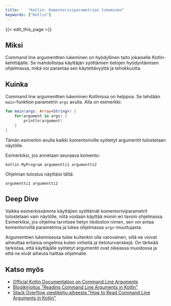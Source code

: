 ```yaml
---
title:    "Kotlin: Komentoriviparametrien lukeminen"
keywords: ["Kotlin"]
---
```


{{< edit_this_page >}}

## Miksi

Command line argumenttien lukeminen on hyödyllinen taito jokaiselle Kotlin-kehittäjälle. Se mahdollistaa käyttäjän syöttämien tietojen hyödyntämisen ohjelmassa, mikä voi parantaa sen käytettävyyttä ja tehokkuutta.

## Kuinka

Command line argumenttien lukeminen Kotlinissa on helppoa. Se tehdään `main`-funktion parametrin `args` avulla. Alla on esimerkki:

```Kotlin
fun main(args: Array<String>) {
    for(argument in args) {
        println(argument)
    }
}

```

Tämän esimerkin avulla kaikki komentoriville syötetyt argumentit tulostetaan näytölle.

Esimerkiksi, jos annetaan seuraava komento:

`kotlin MyProgram argumentti1 argumentti2`

Ohjelman tulostus näyttäisi tältä:

`argumentti1 argumentti2`

## Deep Dive

Vaikka esimerkissämme käyttäjien syöttämät komentoriviparametrit tulostetaan vain näytölle, niitä voidaan käyttää monin eri tavoin ohjelmassa. Esimerkiksi, jos ohjelma tarvitsee tietyn tiedoston nimen, sen voi antaa komentorivillä parametrina ja lukea ohjelmassa `args`-muuttujasta.

Argumenttien lukemisessa tulee kuitenkin olla varovainen, sillä ne voivat aiheuttaa erilaisia ongelmia kuten virheitä ja tietoturvariskejä. On tärkeää tarkistaa, että käyttäjälle syötetyt argumentit ovat oikeassa muodossa ja että ne eivät aiheuta haittaa ohjelmalle.

## Katso myös

- [Official Kotlin Documentation on Command Line Arguments](https://kotlinlang.org/docs/tutorials/command-line.html#argument-parsing)
- [Blogikirjoitus "Reading Command Line Arguments in Kotlin"](https://www.baeldung.com/kotlin/command-line-arguments)
- [Stack Overflow viestiketju aiheesta "How to Read Command Line Arguments in Kotlin"](https://stackoverflow.com/questions/39855581/how-to-read-command-line-arguments-in-kotlin)